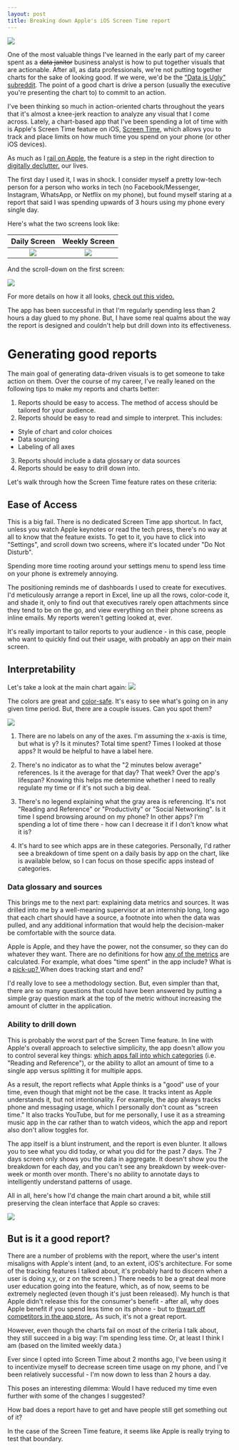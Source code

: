 ```yaml
---
layout: post
title: Breaking down Apple's iOS Screen Time report 
---
```


<meta name="twitter:card" content="summary">
<meta name="twitter:site" content="@vboykis">
<meta name="twitter:creator" content="@vboykis">
<meta name="twitter:title" content="Breaking down Apple's iOS Screen Time feature">
<meta name="twitter:description" content="How bad does a report have to get and have people still get something out of it?">
<meta name="twitter:image" content="https://raw.githubusercontent.com/vkblog/vkblog.github.io/master/public/img/sleeping-woman-1935.jpg">

![](https://raw.githubusercontent.com/veekaybee/veekaybee.github.io/master/images/getoffphone.jpg) 

One of the most valuable things I've learned in the early part of my career spent as a ~~data janitor~~ business analyst is how to put together visuals that are actionable. After all, as data professionals, we're not putting together charts for the sake of looking good. If we were, we'd be the ["Data is Ugly" subreddit](https://www.reddit.com/r/dataisugly/).  The point of a good chart is drive a person (usually the executive you're presenting the chart to) to commit to an action. 

I've been thinking so much in action-oriented charts throughout the years that it's almost a knee-jerk reaction to analyze any visual that I come across. Lately, a chart-based app that I've been spending a lot of time with is Apple's Screen Time feature on iOS, [Screen Time]( https://support.apple.com/guide/iphone/set-screen-time-allowances-and-limits-iph9b66575d5/ios), which allows you to track and place limits on how much time you spend on your phone (or other iOS devices). 

As much as I [rail on Apple](https://veekaybee.github.io/2018/11/05/dongles/), the feature is a step in the right direction to [digitally declutter.](http://blog.vickiboykis.com/2019/04/25/digital-noise/) our lives.  

The first day I used it, I was in shock. I consider myself a pretty low-tech person for a person who works in tech (no Facebook/Messenger, Instagram, WhatsApp, or Netflix on my phone), but found myself staring at a report that said I was spending upwards of 3 hours using my phone every single day. 

Here's what the two screens look like: 

Daily Screen            |  Weekly Screen
:-------------------------:|:-------------------------:
![](https://raw.githubusercontent.com/veekaybee/veekaybee.github.io/master/images/screentime1.jpg)  |  ![](https://raw.githubusercontent.com/veekaybee/veekaybee.github.io/master/images/screentime2.PNG)

And the scroll-down on the first screen: 

 ![](https://raw.githubusercontent.com/veekaybee/veekaybee.github.io/master/images/scrollscreentime.png) 
 
For more details on how it all looks, [check out this video.](
https://www.macrumors.com/how-to/how-to-use-screen-time-in-ios-12/) 

The app has been successful in that I'm regularly spending less than 2 hours a day glued to my phone. 
But, I have some real qualms about the way the report is designed and couldn't help but drill down into its effectiveness.  


# Generating good reports 

The main goal of generating data-driven visuals is to get someone to take action on them. Over the course of my career, I've really leaned on the following tips to make my reports and charts better: 

1. Reports should be easy to access. The method of access should be tailored for your audience. 
2. Reports should be easy to read and simple to interpret. This includes: 
  + Style of chart and color choices
  + Data sourcing
  + Labeling of all axes
3. Reports should include a data glossary or data sources
4. Reports should be easy to drill down into. 

Let's walk through how the Screen Time feature rates on these criteria: 

## Ease of Access

This is a big fail. There is no dedicated Screen Time app shortcut. In fact, unless you watch Apple keynotes or read the tech press, there's no way at all to know that the feature exists.  To get to it, you have to click into "Settings", and scroll down two screens, where it's located under "Do Not Disturb".

Spending more time rooting around your settings menu to spend less time on your phone is extremely annoying.  

The positioning reminds me of dashboards I used to create for executives. I'd meticulously arrange a report in Excel, line up all the rows, color-code it, and shade it, only to find out that executives rarely open attachments since they tend to be on the go, and view everything on their phone screens as inline emails. My reports weren't getting looked at, ever. 

It's really important to tailor reports to your audience - in this case, people who want to quickly find out their usage, with probably an app on their main screen. 


## Interpretability

Let's take a look at the main chart again: 
![](https://raw.githubusercontent.com/veekaybee/veekaybee.github.io/master/images/screentime_details.png)

The colors are great and [color-safe](https://design.google/library/designing-global-accessibility-part-iii/). It's easy to see what's going on in any given time period. But, there are a couple issues. Can you spot them? 

![](https://raw.githubusercontent.com/veekaybee/veekaybee.github.io/master/images/screentime_details_2.png)

1. There are no labels on any of the axes. I'm assuming the x-axis is time, but what is y? Is it minutes? Total time spent? Times I looked at those apps? It would be helpful to have a label here. 

2. There's no indicator as to what the "2 minutes below average" references. Is it the average for that day? That week? Over the app's lifespan? Knowing this helps me determine whether I need to really regulate my time or if it's not such a big deal. 

3. There's no legend explaining what the gray area is referencing. It's not "Reading and Reference" or "Productivity" or "Social Networking". Is it time I spend browsing around on my phone? In other apps? I'm spending a lot of time there - how can I decrease it if I don't know what it is? 

4. It's hard to see which apps are in these categories. Personally, I'd rather see a breakdown of time spent on a daily basis by app on the chart, like is available below, so I can focus on those specific apps instead of categories. 


### Data glossary and sources

This brings me to the next part: explaining data metrics and sources. It was drilled into me by a well-meaning supervisor at an internship long, long ago that each chart should have a source, a footnote into when the data was pulled, and any additional information that would help the decision-maker be comfortable with the source data. 

Apple is Apple, and they have the power, not the consumer, so they can do whatever they want. There are no definitions for how [any of the metrics](https://discussions.apple.com/thread/250129083) are calculated. For example, what does "time spent" in the app include? What is a [pick-up? ](https://apple.stackexchange.com/questions/338123/what-are-pickups-in-the-screen-time-report) When does tracking start and end? 

I'd really love to see a methodology section. But, even simpler than that, there are so many questions that could have been answered by putting a simple gray question mark at the top of the metric without increasing the amount of clutter in the application.  

### Ability to drill down

This is probably the worst part of the Screen Time feature. In line with Apple's overall approach to selective simplicity, the app doesn't allow you to control several key things: [which apps fall into which categories](https://discussions.apple.com/thread/8566718) (i.e. "Reading and Reference"), or the ability to allot an amount of time to a single app versus splitting it for multiple apps. 

As a result, the report reflects what Apple thinks is a "good" use of your time, even though that might not be the case. It tracks intent as Apple understands it, but not intentionality. For example, the app always tracks phone and messaging usage, which I personally don't count as "screen time." It also tracks YouTube, but for me personally, I use it as a streaming music app in the car rather than to watch videos, which the app and report also don't allow toggles for.

The app itself is a blunt instrument, and the report is even blunter. It allows you to see what you did today, or what you did for the past 7 days. The 7 days screen only shows you the data in aggregate. It doesn't show you the breakdown for each day, and you can't see any breakdown by week-over-week or month over month. There's no ability to annotate days to intelligently understand patterns of usage.

All in all, here's how I'd change the main chart around a bit, while still preserving the clean interface that Apple so craves: 

![](https://raw.githubusercontent.com/veekaybee/veekaybee.github.io/master/images/new_screentime.png) 


## But is it a good report?

There are a number of problems with the report, where the user's intent misaligns with Apple's intent (and, to an extent, iOS's architecture. For some of the tracking features I talked about, it's probably hard to discern when a user is doing x,y, or z on the screen.) There needs to be a great deal more user education going into the feature, which, as of now, seems to be extremely neglected (even though it's just been released). My hunch is that Apple didn't release this for the consumer's benefit - after all, why does Apple benefit if you spend less time on its phone - but to [thwart off competitors in the app store.](https://techcrunch.com/2019/04/28/apple-defends-its-takedown-of-some-apps-monitoring-screen-time/). As such, it's not a great report. 

However, even though the charts fail on most of the criteria I talk about, they still succeed in a big way: I'm spending less time. Or, at least I think I am (based on the limited weekly data.)

Ever since I opted into Screen Time about 2 months ago, I've been using it to incentivize myself to decrease screen time usage on my phone, and I've been relatively successful - I'm now down to less than 2 hours a day.

This poses an interesting dilemma: Would I have reduced my time even further with some of the changes I suggested? 

How bad does a report have to get and have people still get something out of it? 

In the case of the Screen Time feature, it seems like Apple is really trying to test that boundary. 
